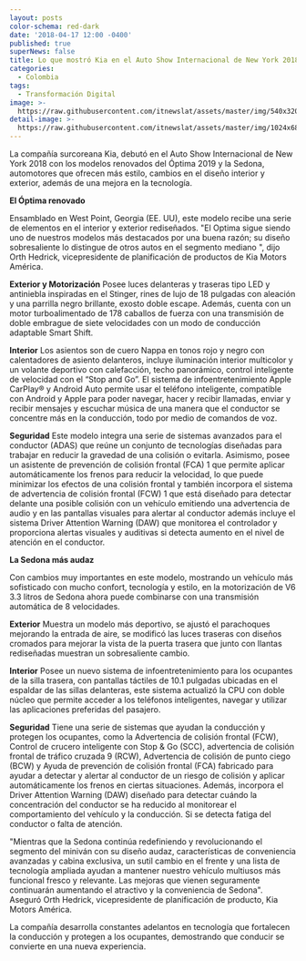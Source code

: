 ```yaml
---
layout: posts
color-schema: red-dark
date: '2018-04-17 12:00 -0400'
published: true
superNews: false
title: Lo que mostró Kia en el Auto Show Internacional de New York 2018
categories:
  - Colombia
tags:
  - Transformación Digital
image: >-
  https://raw.githubusercontent.com/itnewslat/assets/master/img/540x320/KIA-p.jpg
detail-image: >-
  https://raw.githubusercontent.com/itnewslat/assets/master/img/1024x680/KIA-g.jpg
---
```

La compañía surcoreana Kia, debutó en el Auto Show Internacional de New York 2018 con los modelos renovados del Óptima 2019 y la Sedona, automotores que ofrecen más estilo, cambios en el diseño interior y exterior, además de una mejora en la tecnología. 

**El Óptima renovado**

Ensamblado en West Point, Georgia (EE. UU), este modelo recibe una serie de elementos en el interior y exterior rediseñados. "El Optima sigue siendo uno de nuestros modelos más destacados por una buena razón; su diseño sobresaliente lo distingue de otros autos en el segmento mediano ", dijo Orth Hedrick, vicepresidente de planificación de productos de Kia Motors América.

**Exterior y Motorización**
Posee luces delanteras y traseras tipo LED y antiniebla inspiradas en el Stinger, rines de lujo de 18 pulgadas con aleación y una parrilla negro brillante, exosto doble escape. Además, cuenta con un motor turboalimentado de 178 caballos de fuerza con una transmisión de doble embrague de siete velocidades con un modo de conducción adaptable Smart Shift.

**Interior**
Los asientos son de cuero Nappa en tonos rojo y negro con calentadores de asiento delanteros, incluye iluminación interior multicolor y un volante deportivo con calefacción, techo panorámico, control inteligente de velocidad con el “Stop and Go”. El sistema de infoentretenimiento Apple CarPlay® y Android Auto permite usar el teléfono inteligente, compatible con Android y Apple para poder navegar, hacer y recibir llamadas, enviar y recibir mensajes y escuchar música de una manera que el conductor se concentre más en la conducción, todo por medio de comandos de voz.


**Seguridad**
Este modelo integra una serie de sistemas avanzados para el conductor (ADAS) que reúne un conjunto de tecnologías diseñadas para trabajar en reducir la gravedad de una colisión o evitarla. Asimismo, posee un asistente de prevención de colisión frontal (FCA) 1  que permite aplicar automáticamente los frenos para reducir la velocidad, lo que puede minimizar los efectos de una colisión frontal y también incorpora el sistema de advertencia de colisión frontal (FCW) 1 que  está diseñado para detectar delante una posible colisión con un vehículo emitiendo una advertencia de audio y en las pantallas visuales para alertar al conductor además incluye el sistema Driver Attention Warning (DAW) que monitorea el controlador y proporciona alertas visuales y auditivas si detecta aumento en el nivel de atención en el conductor.

**La Sedona más audaz**

Con cambios muy importantes en este modelo, mostrando un vehículo más sofisticado con mucho confort, tecnología y estilo, en la motorización de V6 3.3 litros de Sedona ahora puede combinarse con una transmisión automática de 8 velocidades.

**Exterior**
Muestra un modelo más deportivo, se ajustó el parachoques mejorando la entrada de aire, se modificó las luces traseras con diseños cromados para mejorar la vista de la puerta trasera que junto con llantas rediseñadas muestran un sobresaliente cambio. 

**Interior**
Posee un nuevo sistema de infoentretenimiento para los ocupantes de la silla trasera, con pantallas táctiles de 10.1 pulgadas ubicadas en el espaldar de las sillas delanteras, este sistema actualizó la CPU con doble núcleo que permite acceder a los teléfonos inteligentes, navegar y utilizar las aplicaciones preferidas del pasajero.

**Seguridad**
Tiene una serie de sistemas que ayudan la conducción y protegen los ocupantes, como la Advertencia de colisión frontal (FCW), Control de crucero inteligente con Stop & Go (SCC), advertencia de colisión frontal de tráfico cruzada 9 (RCW), Advertencia de colisión de punto ciego (BCW) y Ayuda de prevención de colisión frontal (FCA) fabricado para ayudar a detectar y alertar al conductor de un riesgo de colisión y aplicar automáticamente los frenos en ciertas situaciones. Además, incorpora el Driver Attention Warning (DAW) diseñado para detectar cuándo la concentración del conductor se ha reducido al monitorear el comportamiento del vehículo y la conducción. Si se detecta fatiga del conductor o falta de atención.

"Mientras que la Sedona continúa redefiniendo y revolucionando el segmento del miniván con su diseño audaz, características de conveniencia avanzadas y cabina exclusiva, un sutil cambio en el frente y una lista de tecnología ampliada ayudan a mantener nuestro vehículo multiusos más funcional fresco y relevante. Las mejoras que vienen seguramente continuarán aumentando el atractivo y la conveniencia de Sedona". Aseguró Orth Hedrick, vicepresidente de planificación de producto, Kia Motors América.

La compañía desarrolla constantes adelantos en tecnología que fortalecen la conducción y protegen a los ocupantes, demostrando que conducir se convierte en una nueva experiencia.  

